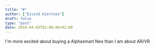 ```yaml
---
title: "#"
author: ["Eivind Hjertnes"]
draft: false
type: "post"
date: 2018-04-03T02:00:00+02:00
---
```


I'm more excited about buying a Alphasmart Neo than I am about AR/VR

